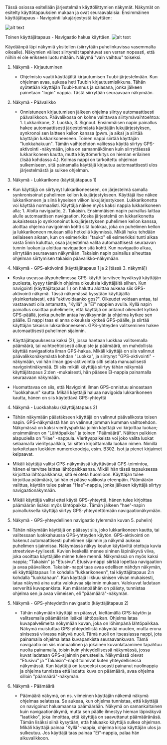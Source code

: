 Tässä osiossa esitellään järjestelmän käyttöliittymien näkymät. Näkymät on esitelty käyttötapauksien mukaan ja ovat seuraavalaisia:
Ensimmäinen käyttäjätapaus - Navigointi lukujärjestystä käyttäen:

![alt text](http://users.metropolia.fi/~niklasto/Git/Kuvat/Lukkari.png "Lukkari")

Toinen käyttäjätapaus - Navigaatio hakua käyttäen.
![alt text](http://users.metropolia.fi/~niklasto/Git/Kuvat/EtsiLuokka.png "Lukkari")

Käydäänpä läpi näkymiä yksitellen (siirrytään puhelinkuvissa vasemmalta oikealle). Näkymien väliset siirtymät tapahtuvat sen verran nopeasti, että niihin ei ole erikseen luotu mitään. Näkymä "vain vaihtuu" toiseksi.

1. Näkymä - Kirjautuminen
    
    - Ohjelmisto vaatii käyttäjältä kirjautumisen Tuubi-järjestelmään. Kun ohjelman avaa, aukeaa heti Tuubin kirjautusmisikkuna. Tähän syötetään käyttäjän Tuubi-tunnus ja salasana, jonka jälkeen painetaan "login" nappia. Tästä siirrytään seuraavaan näkymään.

2. Näkymä - Päävalikko
    
    - Onnistuneen kirjautumisen jälkeen ohjelma siirtyy automaattisesti päävalikkoon. Päävalikossa on kolme valittavaa siirtymävaihtoehtoa: 1. Lukkarikone, 2. Luokka, 3. Signout. Ensimmäisen napin painallus hakee automaattisesti järjestelmästä käyttäjän lukujärjestyksen, synkronoi sen laitteen kellon kanssa (pwm. ja aika) ja siirtää käyttäjän lukkarikoneeseen.
Toinen nappi siirtää käyttäjän "luokkahakuun". Tämän  vaihtoehdon valitessa käyttä siirtyy GPS-aktivointi -näkymään, joka on samannäköinen kuin siirryttäessä lukkarikoneen kautta, mutta käyttömerkitys on hieman erilainen (lisää kohdassa 4.).
Kolmas nappi on tarkoitettu ohjelman sulkemiseen, sitä painamalla käyttäjä kirjautuu automaattisesti ulos järjestelmästä ja sulkee ohjelman.

3. Näkymä - Lukkarikone (käyttäjätapaus 1)

  - Kun käyttäjä on siirtynyt lukkarikoneeseen, on järjestelmä samalla synkronisoinut puhelimen kellon lukujärjestykseen. Käyttäjä itse näkee lukkarikoneen ja siinä kyseisen viikon lukujärjestyksen. Lukkarikonetta voi käyttää normaalisti. Käyttäjä näkee myös kaksi nappia lukkarikoneen alla; 1. Aloita navigaatio, 2. Takaisin. 
Ensimmäisen napin painallus laittaa alulle automaattisen navigaation. Koska järjestelmä on lukkarikonetta aukaistessa jo synkronoinut lukujärjestyksen puhelimen kellon kanssa, aloittaa ohjelma navigoinnin kohti sitä luokkaa, joka on puhelimen kellon ja lukkarikoneen mukaan sillä hetkellä käynnissä. Mikäli haku tehdään sellaiseen aikaan, kun on esimerkiksi "tauko" eli esimerkiksi tunti alkaa vasta 5min kuluttua, osaa järjestelmä valita automaattisesti seuraavan tunnin luokan ja aloittaa navigaation sitä kohti. Kun navigaatio alkaa, siirrytään seuraavaan näkymään.
Takaisin napin painallus aiheuttaa ohjelman siirtymisen takaisin päävalikko-näkymään.

4. Näkymä - GPS-aktivointi (käyttäjätapaus 1 ja 2 [tässä 3. näkymä])

  - Koska useassa älypuhelimessa GPS-käyttö tarvitsee hyväksyä käyttäjän puolesta, kysyy tämäkin ohjelma oikeuksia käyttäjältä siihen. Kun navigointi (käyttäjätapaus 1.) on haluttu aloittaa aukeaa siis GPS-aktivointi näkymä. Tässä näkymässä kysytään käyttäjältä yksinkertaisesti, että "aktivoidaanko gps?". Oikeudet voidaan antaa, tai vastaavasti olla antamatta, "Kyllä"
ja "Ei" nappien avulla.  Kyllä napin painallus osoittaa puhelimelle, että käyttäjä on antanut oikeudet kytkeä GPS-päällä, jonka puhelin antaa hyväksynnän ja ohjelma kytkee sen päälle. Ei nappi taas ei anna oikeuksia kytkeä GPS-päälle, ja siirtää käyttäjän takaisin lukkarikoneeseen. GPS-yhteyden valitseminen hakee automaattisesti puhelimen sijainnin.

  - Käyttäjätapauksessa kaksi (2), jossa haetaan luokkaa valitsemalla päämäärä, tai vaihtoehtoisesti alkupiste ja päämäärä, on mahdollista käyttää navigaatiota ilman GPS-hakua. Mikäli käyttäjä on siis valinnut päävalikkonäkymästä kohdan "Luokka", ja siirtynyt "GPS-aktivointi" -näkymään, voi hän ilman gps-aktivointia silti selata manuaalisesti navigointinäkymää. Eli siis mikäli käyttäjä siirtyy tähän näkymää käyttäjätapaus 2:den -mukaisesti, hän pääsee EI-nappia painamalla seuraavaan näkymään.
  
  - Huomattavaa on siis, että Navigointi ilman GPS-onnistuu ainoastaan "luokkahaun" kautta. Mikäli käyttäjä haluaa navigoida lukkarikoneen kautta, hänen on siis käytettävä GPS-yhteyttä

4. Näkymä - Luokkahaku (käyttäjätapaus 2) 

  - Tähän näkymään päästäkseen käyttäjä on valinnut päävalikosta toisen napin. GPS-näkymästä hän on valinnut jomman kumman vaihtoehdon.
Näkymässä on kaksi vierityspalkkia joihin käyttäjä voi kirjoittaa luokan; ensimmäinen on "Lähtöpaikka" ja toinen "Päämäärä". Näitten palkkien alapuolella on "Hae" -nappula. Vierityspalkeista voi joko valita luokat selaamalla vierityspalkkia, tai sitten kirjoittamalla luokan nimen. Nimillä tarkoitetaan luokkien numerokoodeja, esim. B302. Isot ja pienet kirjaimet kelpaavat.

  - Mikäli käyttäjä valitsi GPS-näkymässä käyttävänsä GPS-toimintoa, hänen ei tarvitse laittaa lähtöpaikkaansa. Mikäli hän tässä tapauksessa kirjoittaa lähtöpaikkansa, sitä ei oteta huomioon. Käyttäjän tulee kirjoittaa päämäärä, tai hän ei pääse valikosta eteenpäin. Päämäärän valittua, käyttän tulee painaa "Hae"-nappia, jonka jälkeen käyttäjä siirtyy navigaationäkymään.

  - Mikäli käyttäjä valitsi ettei käytä GPS-yhteyttä, hänen tulee kirjoittaa päämäärän lisäksi myös lähtöpaikka. Tämän jälkeen "hae"-napin painalluksella käyttäjä siirtyy GPS-yhteydettömään navigaationäkymään.

5. Näkymä - GPS-yhteydellinen navigaatio (ylemmän kuvan 5. puhelin)

  - Tähän näkymään käyttäjä on päässyt siis, joko lukkarikoneen kautta, tai valitessaan luokkahaussa GPS-yhteyden käytön. GPS-aktivointi on hakenut automaattisesti puhelimen sijainnin ja näkymä aukeaa puhelimen sijainnissa. Näkymässä näkyy koulun käytäviltä otettuja kuvia streetview-tyylisesti. Kuvien keskellä menee sininen läpinäkyvä viiva, joka osoittaa käyttäjälle minne tulee mennä. Näkymässä on myös kaksi nappia; "Takaisin" ja "Etusivu". Etusivu-nappi siirtää lopettaa navigaation ja avaa päävalikon. Takaisin-nappi taas avaa edellisen nähdyn näkymän, eli käyttäjätapaus 1:n kohdalla "lukkarikoneen", tai käyttäjätapaus 2:n kohdalla "luokkahaun". Kun käyttäjä liikkuu sinisen viivan mukaisesti, lataa näkymä aina uutta valokuvaa sijainnin mukaan. Valokuvat ladataan serveriltä kuvapankista. Kun määränpäähän on päästy, tunnistaa ohjelma sen ja avaa viimeisen, eli "päämäärä"-näkymän.

5. Näkymä - GPS-yhteydetön navigaatio (käyttäjätapaus 2)

    - Tähän näkymään käyttäjä on päässyt, kieltämällä GPS-käytön ja valitsemalla päämäärän lisäksi lähtöpaikan. Ohjelma lataa kuvapalvelimelta nökymään kuvan, joka on löhimpänä lähtöpaikkaa. Näkymä muistuttaa GPS-yhteydellistä näkymää muuten, mutta erona sinisessä viivassa näkyvä nuoli. Tämä nuoli on itseasiassa nappi, jota painamalla ohjelma lataa kuvapankista seuraavankuvan. Tämä navigaatio on siis manuaalinen ja jokainen kuvanlataaminen tapahtuu nuolta painamalla, toisin kuin yhteydellisessä näkymässä, jossa kuvat ladataan GPS-sijainnin perusteella. Näkymässä olevat "Etusivu" ja "Takaisin"-napit toimivat kuten yhteydellisessä näkymässä. Kun käyttäjä on tarpeeksi useasti painanut nuolinappia ja ohjelma tunnistaa että ladattu kuva on päämäärä, avaa ohjelma silloin "päämäärä"-näkymän.
    
6. Näkymä - Päämäärä

    - Päämäärä näkymä, on ns. viimeinen käyttäjän näkemä näkymä ohjelmaa selatessa. Se aukeaa, kun ohjelma tunnistaa, että käyttäjä on navigoinut haluamaansa päämäärään. Näkymä on samankaltainen kuin navigaationäkymä, mutta sen päälle ilmestyy hieman läpiväkyvä "laatikko", joka ilmoittaa, että käyttäjä on saavuttanut päämääränäsä. Tämän lisäksi siinä kysytään, että haluaako käyttäjä sulkea ohjelman. Mikäli käyttäjä painaa "Kyllä"-nappia, ohjelma kirjaa käyttäjän ulos ja sulkeutuu. Jos käyttäjä taas painaa "Ei"-nappia, palaa hän alkuvalikkoon.
